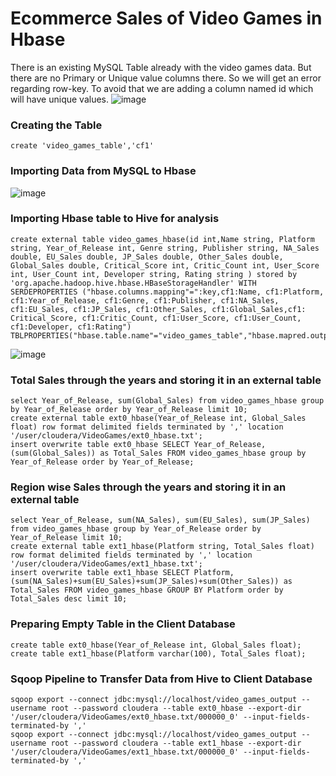 # Ecommerce Sales of Video Games in Hbase
There is an existing MySQL Table already with the video games data. But there are no Primary or Unique value columns there. So we will get an error regarding row-key. To avoid that we are adding a column named id which will have unique values.
![image](https://github.com/abirbhattacharya82/IBM-Big-Data-Training-Projects/assets/70687014/6dd64f84-b6ff-4f37-842b-4b5f90c15b9c)

### Creating the Table
```
create 'video_games_table','cf1'
```
### Importing Data from MySQL to Hbase
![image](https://github.com/abirbhattacharya82/IBM-Big-Data-Training-Projects/assets/70687014/ed6bfdd0-ac43-4e5c-aad7-21c6da995597)

### Importing Hbase table to Hive for analysis
```
create external table video_games_hbase(id int,Name string, Platform string, Year_of_Release int, Genre string, Publisher string, NA_Sales double, EU_Sales double, JP_Sales double, Other_Sales double, Global_Sales double, Critical_Score int, Critic_Count int, User_Score int, User_Count int, Developer string, Rating string ) stored by 'org.apache.hadoop.hive.hbase.HBaseStorageHandler' WITH SERDEPROPERTIES ("hbase.columns.mapping"=":key,cf1:Name, cf1:Platform, cf1:Year_of_Release, cf1:Genre, cf1:Publisher, cf1:NA_Sales, cf1:EU_Sales, cf1:JP_Sales, cf1:Other_Sales, cf1:Global_Sales,cf1: Critical_Score, cf1:Critic_Count, cf1:User_Score, cf1:User_Count, cf1:Developer, cf1:Rating") TBLPROPERTIES("hbase.table.name"="video_games_table","hbase.mapred.output.outputtable"="video_games_table");
```
![image](https://github.com/abirbhattacharya82/IBM-Big-Data-Training-Projects/assets/70687014/e7e2fcc2-56e4-400d-8aea-b08a65171f4a)

### Total Sales through the years and storing it in an external table
```
select Year_of_Release, sum(Global_Sales) from video_games_hbase group by Year_of_Release order by Year_of_Release limit 10;
create external table ext0_hbase(Year_of_Release int, Global_Sales float) row format delimited fields terminated by ',' location '/user/cloudera/VideoGames/ext0_hbase.txt';
insert overwrite table ext0_hbase SELECT Year_of_Release, (sum(Global_Sales)) as Total_Sales FROM video_games_hbase group by Year_of_Release order by Year_of_Release;
```
### Region wise Sales through the years and storing it in an external table
```
select Year_of_Release, sum(NA_Sales), sum(EU_Sales), sum(JP_Sales) from video_games_hbase group by Year_of_Release order by Year_of_Release limit 10;
create external table ext1_hbase(Platform string, Total_Sales float) row format delimited fields terminated by ',' location '/user/cloudera/VideoGames/ext1_hbase.txt';
insert overwrite table ext1_hbase SELECT Platform, (sum(NA_Sales)+sum(EU_Sales)+sum(JP_Sales)+sum(Other_Sales)) as Total_Sales FROM video_games_hbase GROUP BY Platform order by Total_Sales desc limit 10;
```
### Preparing Empty Table in the Client Database
```
create table ext0_hbase(Year_of_Release int, Global_Sales float);
create table ext1_hbase(Platform varchar(100), Total_Sales float);
```
### Sqoop Pipeline to Transfer Data from Hive to Client Database
```
sqoop export --connect jdbc:mysql://localhost/video_games_output --username root --password cloudera --table ext0_hbase --export-dir '/user/cloudera/VideoGames/ext0_hbase.txt/000000_0' --input-fields-terminated-by ','
sqoop export --connect jdbc:mysql://localhost/video_games_output --username root --password cloudera --table ext1_hbase --export-dir '/user/cloudera/VideoGames/ext1_hbase.txt/000000_0' --input-fields-terminated-by ','
```
